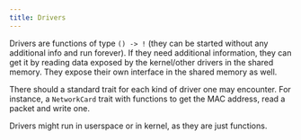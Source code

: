 ```yaml
---
title: Drivers
---
```


Drivers are functions of type `() -> !` (they can be started without any additional
info and run forever). If they need additional information, they can get it by reading
data exposed by the kernel/other drivers in the shared memory. They expose their own interface
in the shared memory as well.

There should a standard trait for each kind of driver one may encounter. For instance,
a `NetworkCard` trait with functions to get the MAC address, read a packet and write one.

Drivers might run in userspace or in kernel, as they are just functions.
